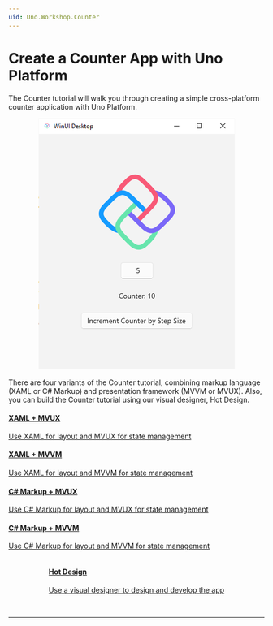 ```yaml
---
uid: Uno.Workshop.Counter
---
```


<!-- markdownlint-disable MD001 -->

# Create a Counter App with Uno Platform

The Counter tutorial will walk you through creating a simple cross-platform counter application with Uno Platform.

<p align="center">
  <img src="Assets/counter-app.png" alt="Screenshot of an Uno Platform app showing a counter" />
</p>

There are four variants of the Counter tutorial, combining markup language (XAML or C# Markup) and presentation framework (MVVM or MVUX). Also, you can build the Counter tutorial using our visual designer, Hot Design.

<div class="row">

<div class="col-md-6 col-xs-12">
<a href="get-started-counter-xaml-mvux.md">
<div class="alert alert-info alert-hover">

#### XAML + MVUX

Use XAML for layout and MVUX for state management

</div>
</a>
</div>

<div class="col-md-6 col-xs-12">
<a href="get-started-counter-xaml-mvvm.md">
<div class="alert alert-info alert-hover">

#### XAML + MVVM

Use XAML for layout and MVVM for state management

</div>
</a>
</div>

<div class="col-md-6 col-xs-12">
<a href="get-started-counter-csharp-mvux.md">
<div class="alert alert-info alert-hover">

#### C# Markup + MVUX

Use C# Markup for layout and MVUX for state management

</div>
</a>
</div>

<div class="col-md-6 col-xs-12">
<a href="get-started-counter-csharp-mvvm.md">
<div class="alert alert-info alert-hover">

#### C# Markup + MVVM

Use C# Markup for layout and MVVM for state management

</div>
</a>
</div>

</div>

<!-- Centered last item -->
<div class="row" style="display: flex; justify-content: center; align-items: center;">
<div class="col-md-6 col-xs-12">
<a href="../../studio/Hot Design/hot-design-getstarted-counter-tutorial.md">
<div class="alert alert-info alert-hover">

#### Hot Design

Use a visual designer to design and develop the app

</div>
</a>
</div>
</div>

<br/>

---
